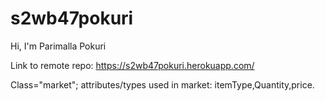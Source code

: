 # s2wb47pokuri
Hi, I'm Parimalla Pokuri

Link to remote repo: https://s2wb47pokuri.herokuapp.com/

Class="market"; attributes/types used in market: itemType,Quantity,price.
